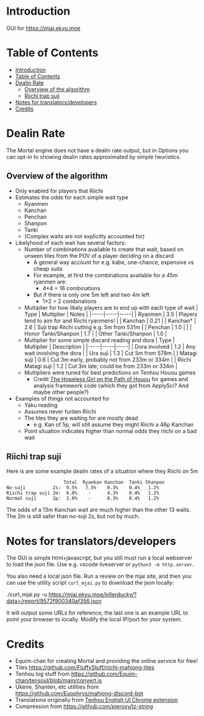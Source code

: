 # Introduction
GUI for https://mjai.ekyu.moe

# Table of Contents
- [Introduction](#introduction)
- [Table of Contents](#table-of-contents)
- [Dealin Rate](#dealin-rate)
  - [Overview of the algorithm](#overview-of-the-algorithm)
  - [Riichi trap suji](#riichi-trap-suji)
- [Notes for translators/developers](#notes-for-translatorsdevelopers)
- [Credits](#credits)

# Dealin Rate
The Mortal engine does not have a dealin rate output, but in Options you can opt-in to showing dealin rates approximated by simple heuristics.

## Overview of the algorithm
* Only enabled for players that Riichi
* Estimates the odds for each simple wait type
  * Ryanmen
  * Kanchan
  * Penchan
  * Shanpon
  * Tanki
  * (Complex waits are not explicitly accounted for)
* Likelyhood of each wait has several factors:
  * Number of combinations available to create that wait, based on unseen tiles from the POV of a player deciding on a discard
    * A general way account for e.g. kabe, one-chance, expensive vs cheap suits
    * For example, at first the combinations available for a 45m ryanmen are:
      * 4*4 = 16 combinations
    * But if there is only one 5m left and two 4m left
        * 1*2 = 2 combinations
  * Multiplier for how likely players are to end up with each type of wait
    | Type | Multiplier | Notes |
    |-----|-----|-----|
    | Ryanmen | 3.5 | Players tend to aim for and Riichi ryanmens! |
    | Kanchan | 0.21 | 
    | Kanchan* | 2.6 | Suji trap Riichi cutting e.g. 5m from 531m |
    | Penchan | 1.0 | |
    | Honor Tanki/Shanpon | 1.7 |
    | Other Tanki/Shanpon | 1.0 |
  * Multiplier for some simple discard reading and dora
    | Type | Multiplier | Description |
    |-----|-----|-----|
    | Dora involved | 1.2 | Any wait involving the dora |
    | Ura suji | 1.3 | Cut 5m from 578m |
    | Matagi suji | 0.6 | Cut 3m early, probably not from 233m or 334m |
    | Riichi Matagi suji | 1.2 | Cut 3m late, could be from 233m or 334m |
  * Multipliers were tuned for best predictions on Tenhou Houou games
    * Credit [The Hopeless Girl on the Path of Houou](https://pathofhouou.blogspot.com/2021/04/guide-replay-analysis.html) for games and analysis framework code (which they got from ApplySci? And maybe other people?)
* Examples of things not accounted for
  * Yaku reading
  * Assumes never furiten Riichi
  * The tiles they are waiting for are mostly dead
    * e.g. Kan of 5p, will still assume they might Riichi a 46p Kanchan
  * Point situation indicates higher than normal odds they riichi on a bad wait

## Riichi trap suji
Here is are some example dealin rates of a situation where they Riichi on 5m
```
                     Total  Ryankan Kanchan  Tanki Shanpon 
No-suji          2s:  9.5%   7.5%    0.3%    0.4%   1.2%
Riichi trap suji 2m:  6.0%    -      4.3%    0.4%   1.2%
Normal suji      2p:  2.0%    -      0.3%    0.4%   1.2%
```
The odds of a 13m Kanchan wait are much higher than the other 13 waits. The 2m is still safer than no-suji 2s, but not by much.

# Notes for translators/developers
The GUI is simple html+javascript, but you still must run a local webserver to load the json file. Use e.g. vscode liveserver or `python3 -m http.server`.

You also need a local json file. Run a review on the mjai site, and then you can use the utility script `curl_mjai.py` to download the json locally:

./curl_mjai.py -u https://mjai.ekyu.moe/killerducky/?data=/report/9572f900340af356.json

It will output some URLs for reference, the last one is an example URL to point your browser to locally. Modify the local IP/port for your system.

# Credits
* Equim-chan for creating Mortal and providing the online service for free!
* Tiles https://github.com/FluffyStuff/riichi-mahjong-tiles
* Tenhou log stuff from https://github.com/Equim-chan/tensoul/blob/main/convert.js
* Ukeire, Shanten, etc utilities from https://github.com/Euophrys/mahjong-discord-bot
* Translations originally from [Tenhou English UI Chrome extension](https://chromewebstore.google.com/detail/tenhou-english-ui/cbomnmkpjmleifejmnjhfnfnpiileiin)
* Compression from https://github.com/pieroxy/lz-string

